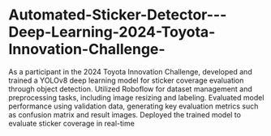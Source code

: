 # Automated-Sticker-Detector---Deep-Learning-2024-Toyota-Innovation-Challenge-
As a participant in the 2024 Toyota Innovation Challenge, developed and trained a YOLOv8 deep learning model for sticker coverage evaluation through object detection. Utilized Roboflow for dataset management and preprocessing tasks, including image resizing and labeling. Evaluated model performance using validation data, generating key evaluation metrics such as confusion matrix and result images. Deployed the trained model to evaluate sticker coverage in real-time
